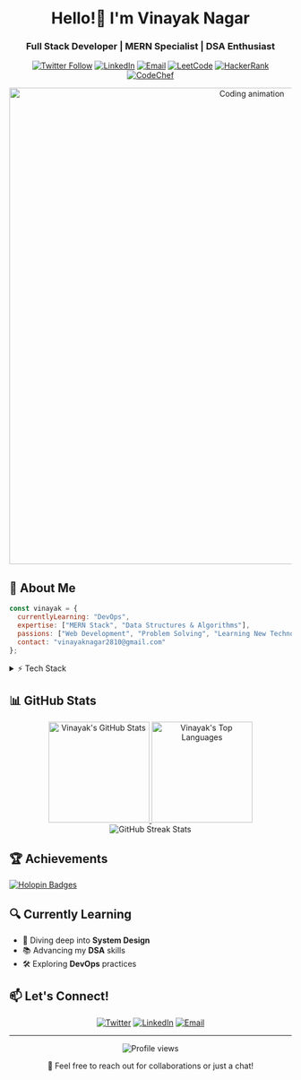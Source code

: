 <div align="center">
  
# Hello!👋 I'm Vinayak Nagar

### Full Stack Developer | MERN Specialist | DSA Enthusiast

[![Twitter Follow](https://img.shields.io/twitter/follow/vinayaknagar09?logo=twitter&style=for-the-badge)](https://twitter.com/vinayaknagar09)
[![LinkedIn](https://img.shields.io/badge/LinkedIn-Connect-blue?style=for-the-badge&logo=linkedin)](https://linkedin.com/in/vinayak-nagar-113022252)
[![Email](https://img.shields.io/badge/Email-Contact-red?style=for-the-badge&logo=gmail)](mailto:vinayaknagar2810@gmail.com)
[![LeetCode](https://img.shields.io/badge/LeetCode-Profile-orange?style=for-the-badge&logo=leetcode)](https://www.leetcode.com/vinayaknagar)
[![HackerRank](https://img.shields.io/badge/HackerRank-Profile-brightgreen?style=for-the-badge&logo=hackerrank)](https://www.hackerrank.com/vinayaknagar2003)
[![CodeChef](https://img.shields.io/badge/CodeChef-Profile-brown?style=for-the-badge&logo=codechef)](https://www.codechef.com/users/vinayaknagar)

<img src="https://user-images.githubusercontent.com/74038190/225813708-98b745f2-7d22-48cf-9150-083f1b00d6c9.gif" alt="Coding animation" width="850">

</div>

## 🚀 About Me

```javascript
const vinayak = {
  currentlyLearning: "DevOps",
  expertise: ["MERN Stack", "Data Structures & Algorithms"],
  passions: ["Web Development", "Problem Solving", "Learning New Technologies"],
  contact: "vinayaknagar2810@gmail.com"
};
```

<details>
<summary>⚡ Tech Stack</summary>
<br>

### 💻 Languages
![JavaScript](https://img.shields.io/badge/JavaScript-F7DF1E?style=for-the-badge&logo=javascript&logoColor=black)
![TypeScript](https://img.shields.io/badge/TypeScript-007ACC?style=for-the-badge&logo=typescript&logoColor=white)
![Python](https://img.shields.io/badge/Python-3776AB?style=for-the-badge&logo=python&logoColor=white)
![C++](https://img.shields.io/badge/C++-00599C?style=for-the-badge&logo=cplusplus&logoColor=white)
![Java](https://img.shields.io/badge/Java-ED8B00?style=for-the-badge&logo=java&logoColor=white)
![HTML5](https://img.shields.io/badge/HTML5-E34F26?style=for-the-badge&logo=html5&logoColor=white)
![CSS3](https://img.shields.io/badge/CSS3-1572B6?style=for-the-badge&logo=css3&logoColor=white)

### 🚀 Frameworks & Libraries
![React](https://img.shields.io/badge/React-20232A?style=for-the-badge&logo=react&logoColor=61DAFB)
![Next.js](https://img.shields.io/badge/Next.js-000000?style=for-the-badge&logo=nextdotjs&logoColor=white)
![Node.js](https://img.shields.io/badge/Node.js-339933?style=for-the-badge&logo=nodedotjs&logoColor=white)
![Express.js](https://img.shields.io/badge/Express.js-000000?style=for-the-badge&logo=express&logoColor=white)
![Tailwind CSS](https://img.shields.io/badge/Tailwind_CSS-38B2AC?style=for-the-badge&logo=tailwind-css&logoColor=white)

### 🛢️ Databases
![MongoDB](https://img.shields.io/badge/MongoDB-4EA94B?style=for-the-badge&logo=mongodb&logoColor=white)
![MySQL](https://img.shields.io/badge/MySQL-4479A1?style=for-the-badge&logo=mysql&logoColor=white)
![PostgreSQL](https://img.shields.io/badge/PostgreSQL-316192?style=for-the-badge&logo=postgresql&logoColor=white)

### ☁️ DevOps & Cloud
![AWS](https://img.shields.io/badge/AWS-232F3E?style=for-the-badge&logo=amazon-aws&logoColor=white)
![Docker](https://img.shields.io/badge/Docker-2496ED?style=for-the-badge&logo=docker&logoColor=white)
![Nginx](https://img.shields.io/badge/Nginx-009639?style=for-the-badge&logo=nginx&logoColor=white)

### 🔧 Tools
![Figma](https://img.shields.io/badge/Figma-F24E1E?style=for-the-badge&logo=figma&logoColor=white)
![Git](https://img.shields.io/badge/Git-F05032?style=for-the-badge&logo=git&logoColor=white)
![GitHub](https://img.shields.io/badge/GitHub-100000?style=for-the-badge&logo=github&logoColor=white)

</details>

## 📊 GitHub Stats

<div align="center">
  <a href="https://github.com/vinayak2k03">
    <img height="180em" src="https://github-readme-stats.vercel.app/api?username=vinayak2k03&show_icons=true&theme=tokyonight&include_all_commits=true&count_private=true" alt="Vinayak's GitHub Stats"/>
    <img height="180em" src="https://github-readme-stats.vercel.app/api/top-langs/?username=vinayak2k03&layout=compact&langs_count=8&theme=tokyonight" alt="Vinayak's Top Languages"/>
  </a>
</div>

<div align="center">
  <img src="https://github-readme-streak-stats.herokuapp.com/?user=vinayak2k03&theme=tokyonight" alt="GitHub Streak Stats"/>
</div>

## 🏆 Achievements

[![Holopin Badges](https://holopin.me/vinayak2k03)](https://holopin.io/@vinayak2k03)

## 🔍 Currently Learning

- 🌱 Diving deep into **System Design**
- 📚 Advancing my **DSA** skills
- 🛠️ Exploring **DevOps** practices

## 📫 Let's Connect!

<div align="center">
  
[![Twitter](https://img.shields.io/badge/Twitter-1DA1F2?style=for-the-badge&logo=twitter&logoColor=white)](https://twitter.com/vinayaknagar09)
[![LinkedIn](https://img.shields.io/badge/LinkedIn-0077B5?style=for-the-badge&logo=linkedin&logoColor=white)](https://linkedin.com/in/vinayak-nagar-113022252)
[![Email](https://img.shields.io/badge/Email-D14836?style=for-the-badge&logo=gmail&logoColor=white)](mailto:vinayaknagar2810@gmail.com)

</div>

---

<div align="center">
  <img src="https://komarev.com/ghpvc/?username=vinayak2k03&label=Profile%20views&color=0e75b6&style=flat" alt="Profile views" />
  <p>💬 Feel free to reach out for collaborations or just a chat!</p>
</div>
